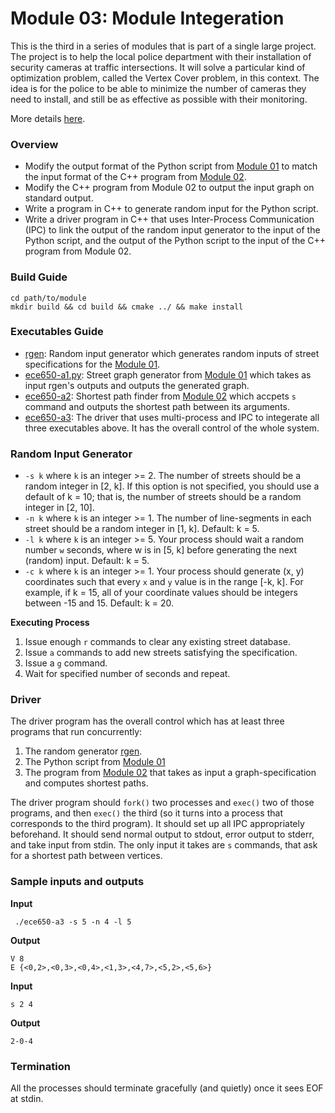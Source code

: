 # Module 03: Module Integeration

This is the third in a series of modules that is part of a single large project. The project is to
help the local police department with their installation of security cameras at traffic intersections.
It will solve a particular kind of optimization problem, called the Vertex Cover problem, in this
context. The idea is for the police to be able to minimize the number of cameras they need to
install, and still be as effective as possible with their monitoring.

More details [here](https://github.com/Adiactive/Monitor-Location-Optimization/blob/master/03-module-integeration/ece650.a3.pdf).

### Overview

+ Modify the output format of the Python script from [Module 01](https://github.com/Adiactive/Monitor-Location-Optimization/tree/master/01-graph-generator) to match the input format
of the C++ program from [Module 02](https://github.com/Adiactive/Monitor-Location-Optimization/tree/master/02-shortest-path).
+ Modify the C++ program from Module 02 to output the input graph on standard output.
+ Write a program in C++ to generate random input for the Python script.
+ Write a driver program in C++ that uses Inter-Process Communication (IPC) to link the
output of the random input generator to the input of the Python script, and the output of the
Python script to the input of the C++ program from Module 02.

### Build Guide

```
cd path/to/module
mkdir build && cd build && cmake ../ && make install
```


### Executables Guide

+ [rgen](https://github.com/Adiactive/Monitor-Location-Optimization/blob/master/03-module-integeration/rgen.cpp): Random input generator which generates random inputs of street specifications for the [Module 01](https://github.com/Adiactive/Monitor-Location-Optimization/tree/master/01-graph-generator).
+ [ece650-a1.py](https://github.com/Adiactive/Monitor-Location-Optimization/blob/master/03-module-integeration/ece650-a1.py): Street graph generator from [Module 01](https://github.com/Adiactive/Monitor-Location-Optimization/tree/master/01-graph-generator) which takes as input rgen's outputs and outputs the generated graph.
+ [ece650-a2](https://github.com/Adiactive/Monitor-Location-Optimization/blob/master/03-module-integeration/ece650-a2.cpp): Shortest path finder from [Module 02](https://github.com/Adiactive/Monitor-Location-Optimization/tree/master/02-shortest-path) which accpets `s` command and outputs the shortest path between its arguments.
+ [ece650-a3](https://github.com/Adiactive/Monitor-Location-Optimization/blob/master/03-module-integeration/ece650-a3.cpp): The driver that uses multi-process and IPC to integerate all three executables above. It has the overall control of the whole system.

### Random Input Generator

+ `-s k`  where `k` is an integer >= 2. The number of streets should be a random integer in [2, k].
If this option is not specified, you should use a default of k = 10; that is, the number of streets
should be a random integer in [2, 10].
+ `-n k`  where `k` is an integer >= 1. The number of line-segments in each street should be a
random integer in [1, k]. Default: k = 5.
+ `-l k`  where `k` is an integer >= 5. Your process should wait a random number `w` seconds,
where w is in [5, k] before generating the next (random) input. Default: k = 5.
+ `-c k`  where `k` is an integer >= 1. Your process should generate (x, y) coordinates such that
every `x` and `y` value is in the range [-k, k]. For example, if k = 15, all of your coordinate values
should be integers between -15 and 15. Default: k = 20.

**Executing Process**

1. Issue enough `r` commands to clear any existing street database.
2. Issue `a` commands to add new streets satisfying the specification.
3. Issue a `g` command.
4. Wait for specified number of seconds and repeat.

### Driver

The driver program has the overall control which has at least three programs that run concurrently:

1. The random generator [rgen](https://github.com/Adiactive/Monitor-Location-Optimization/blob/master/03-module-integeration/rgen.cpp).
2. The Python script from [Module 01](https://github.com/Adiactive/Monitor-Location-Optimization/tree/master/01-graph-generator)
3. The program from [Module 02](https://github.com/Adiactive/Monitor-Location-Optimization/tree/master/02-shortest-path) that takes as input a graph-specification and computes shortest paths. 

The driver program should `fork()` two processes and `exec()` two of those programs, and then `exec()` the
third (so it turns into a process that corresponds to the third program). It should set up all IPC
appropriately beforehand. It should send normal output to stdout, error output to stderr, and take input from stdin. The only input it takes are `s` commands, that ask for a shortest path between vertices.


### Sample inputs and outputs

**Input**

```
 ./ece650-a3 -s 5 -n 4 -l 5
```

**Output**

```
V 8
E {<0,2>,<0,3>,<0,4>,<1,3>,<4,7>,<5,2>,<5,6>}
```

**Input**

```
s 2 4
```
**Output**

```
2-0-4
```

### Termination

All the processes should terminate gracefully (and quietly) once it sees EOF at stdin.
